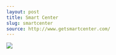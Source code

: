 ```yaml
---
layout: post
title: Smart Center
slug: smartcenter
source: http://www.getsmartcenter.com/
---
```


<img src="/screenshots/smartcenter.png">
